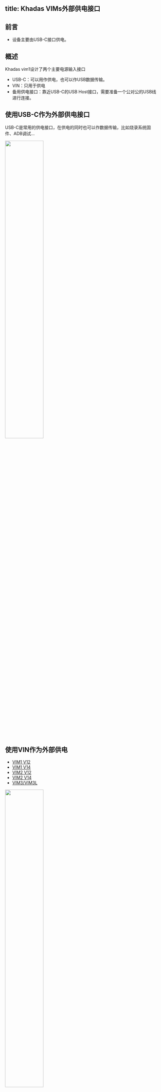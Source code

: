 title: Khadas VIMs外部供电接口
---

## 前言
 * 设备主要由USB-C接口供电。

## 概述
Khadas vim1设计了两个主要电源输入接口
 * USB-C：可以用作供电，也可以作USB数据传输。
 * VIN：只用于供电
 * 备用供电接口：靠近USB-C的USB Host接口，需要准备一个公对公的USB线进行连接。

## 使用USB-C作为外部供电接口
USB-C是常用的供电接口，在供电的同时也可以作数据传输，比如烧录系统固件、ADB调试...

<img src="/android/images/vim3/EXT_USBC.png" width="50%" height="50%" >

## 使用VIN作为外部供电

<ul class="nav nav-tabs" id="myTab" role="tablist">
  <li class="nav-item" role="presentation">
    <a class="nav-link active" id="vim1v12-tab" data-toggle="tab" href="#vim1v12" role="tab" aria-controls="vim1v12" aria-selected="true">VIM1 V12</a>
  </li>
  <li class="nav-item" role="presentation">
    <a class="nav-link" id="vim1v14-tab" data-toggle="tab" href="#vim1v14" role="tab" aria-controls="vim1v14" aria-selected="false">VIM1 V14</a>
  </li>
  <li class="nav-item" role="presentation">
    <a class="nav-link" id="vim2v12-tab" data-toggle="tab" href="#vim2v12" role="tab" aria-controls="vim2v12" aria-selected="false">VIM2 V12</a>
  </li>
  <li class="nav-item" role="presentation">
    <a class="nav-link" id="vim2v14-tab" data-toggle="tab" href="#vim2v14" role="tab" aria-controls="vim2v14" aria-selected="false">VIM2 V14</a>
  </li>
  <li class="nav-item" role="presentation">
    <a class="nav-link" id="vim3-tab" data-toggle="tab" href="#vim3" role="tab" aria-controls="vim3" aria-selected="false">VIM3/VIM3L</a>
  </li>
</ul>
<div class="tab-content" id="myTabContent">
<div class="tab-pane fade show active" id="vim1v12" role="tabpanel" aria-labelledby="vim1v12-tab">

<img src="/android/images/vim1/VIM1_V12_EXT.png" width="50%" height="50%" >

VIN供电接口座子规格参数：4-Pin 1.25mm间距。

电压范围是0~5V。

</div>
<div class="tab-pane fade" id="vim1v14" role="tabpanel" aria-labelledby="vim1v14-tab">

<img src="/android/images/vim1/VIM1_v14_EXT.png" width="50%" height="50%" >

VIN供电接口座子规格参数：4-Pin 1.2mm间距。

带有三角形标志的为1号脚。1号脚和2号脚为电源正极，3号和4号脚为电源负极。


电压范围是0~5V。

</div>
<div class="tab-pane fade" id="vim2v12" role="tabpanel" aria-labelledby="vim2v12-tab">

<img src="/android/images/vim2/VIM2_V12_EXT.png" width="50%" height="50%" >

电压范围是0~5V。

</div>
<div class="tab-pane fade" id="vim2v14" role="tabpanel" aria-labelledby="vim2v14-tab">

<img src="/android/images/vim2/VIM2_V14_EXT.png" width="50%" height="50%" >

电压范围是0~5V。

</div>
<div class="tab-pane fade" id="vim3" role="tabpanel" aria-labelledby="vim3-tab">

<img src="/android/images/vim3/VIM3_V12_EXT.png" width="50%" height="50%" >

VIN供电接口座子规格参数：4-Pin 1.2mm间距。

带有三角形标志的为1号脚。1号脚和2号脚为电源正极，3号和4号脚为电源负极。

电压范围是0~20V。

</div>
</div>
	

{% note info 提示 %}

目前我们还没有VIN接口的电源线售卖，需要用户自己DIY。

{% endnote %}


## 更多资料
* [VIM1接口描述](/android/zh-cn/vim1/VimInterfaces.html)
* [VIM2接口描述](/android/zh-cn/vim2/Vim2Interfaces.html)
* [VIM3接口描述](/android/zh-cn/vim3/Vim3Interfaces.html)
* [vin对vin连接线](https://www.khadas.com/product-page/vin-to-vin-cable)
